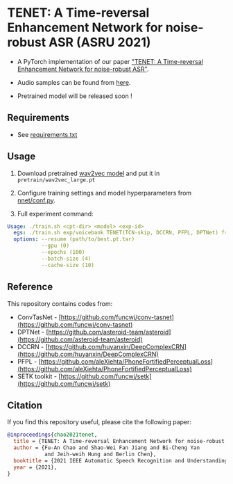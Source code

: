 # TENET: A Time-reversal Enhancement Network for noise-robust ASR (ASRU 2021)

- A PyTorch implementation of our paper ["TENET: A Time-reversal Enhancement Network for noise-robust ASR"](https://arxiv.org/abs/2107.01531).
  
- Audio samples can be found from [here](https://fuann.github.io/TENET).

- Pretrained model will be released soon !

## Requirements

- See [requirements.txt](requirements.txt)

## Usage 
  
1. Download pretrained [wav2vec model](https://github.com/pytorch/fairseq/blob/main/examples/wav2vec/README.md#pre-trained-models-1) and put it in `pretrain/wav2vec_large.pt`

2. Configure training settings and model hyperparameters from [nnet/conf.py](nnet/conf.py).  

3. Full experiment command:
``` yaml
Usage: ./train.sh <cpt-dir> <model> <exp-id>
  egs: ./train.sh exp/voicebank TENET(TCN-skip, DCCRN, PFPL, DPTNet) freqdpt_base
  options: --resume (path/to/best.pt.tar) 
           --gpu (0)
           --epochs (100)
           --batch-size (4) 
           --cache-size (10)
```

## Reference

This repository contains codes from:
* ConvTasNet - [https://github.com/funcwj/conv-tasnet](https://github.com/funcwj/conv-tasnet)
* DPTNet - [https://github.com/asteroid-team/asteroid](https://github.com/asteroid-team/asteroid)
* DCCRN - [https://github.com/huyanxin/DeepComplexCRN](https://github.com/huyanxin/DeepComplexCRN)
* PFPL - [https://github.com/aleXiehta/PhoneFortifiedPerceptualLoss](https://github.com/aleXiehta/PhoneFortifiedPerceptualLoss)
* SETK toolkit - [https://github.com/funcwj/setk](https://github.com/funcwj/setk)

## Citation

If you find this repository useful, please cite the following paper:

``` bibtex
@inproceedings{chao2021tenet,
  title = {TENET: A Time-reversal Enhancement Network for noise-robust ASR},
  author = {Fu-An Chao and Shao-Wei Fan Jiang and Bi-Cheng Yan 
            and Jeih-weih Hung and Berlin Chen},
  booktitle = {2021 IEEE Automatic Speech Recognition and Understanding Workshop (ASRU)},
  year = {2021},
}
```


